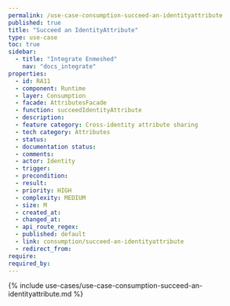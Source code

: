 ```yaml
---
permalink: /use-case-consumption-succeed-an-identityattribute
published: true
title: "Succeed an IdentityAttribute"
type: use-case
toc: true
sidebar:
  - title: "Integrate Enmeshed"
    nav: "docs_integrate"
properties:
  - id: RA11
  - component: Runtime
  - layer: Consumption
  - facade: AttributesFacade
  - function: succeedIdentityAttribute
  - description:
  - feature category: Cross-identity attribute sharing
  - tech category: Attributes
  - status:
  - documentation status:
  - comments:
  - actor: Identity
  - trigger:
  - precondition:
  - result:
  - priority: HIGH
  - complexity: MEDIUM
  - size: M
  - created_at:
  - changed_at:
  - api_route_regex:
  - published: default
  - link: consumption/succeed-an-identityattribute
  - redirect_from:
require:
required_by:
---
```


{% include use-cases/use-case-consumption-succeed-an-identityattribute.md %}
